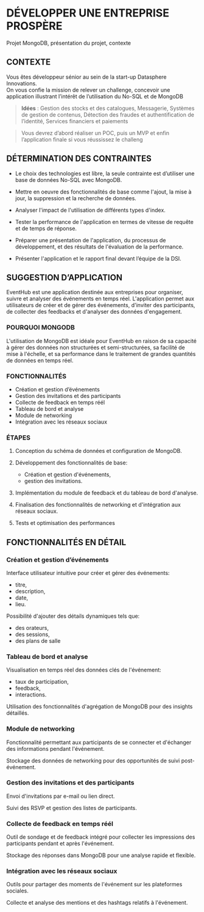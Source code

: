 # DÉVELOPPER UNE ENTREPRISE PROSPÈRE
Projet MongoDB, présentation du projet, contexte

## CONTEXTE

Vous êtes développeur sénior au sein de la start-up Datasphere Innovations.  
On vous confie la mission de relever un challenge, concevoir une application illustrant l’intérêt de l’utilisation du No-SQL et de MongoDB

> **Idées** : Gestion des stocks et des catalogues, Messagerie, Systèmes de gestion de contenus, Détection des fraudes et authentification de l’identité, Services financiers et paiements

> Vous devrez d’abord réaliser un POC, puis un MVP et enfin l’application finale si vous réussissez le challeng

## DÉTERMINATION DES CONTRAINTES


- Le choix des technologies est libre, la seule contrainte est d’utiliser une base de données No-SQL avec MongoDB.

- Mettre en oeuvre des fonctionnalités de base comme l'ajout, la mise à jour, la suppression et la recherche de données.

- Analyser l'impact de l'utilisation de différents types d'index.

- Tester la performance de l'application en termes de vitesse de requête et de temps de réponse.

- Préparer une présentation de l'application, du processus de développement, et des résultats de l'évaluation de la performance.

- Présenter l'application et le rapport final devant l’équipe de la DSI.

## SUGGESTION D’APPLICATION

EventHub est une application destinée aux entreprises pour organiser, suivre et analyser des événements en temps réel. L'application permet aux utilisateurs de créer et de gérer des événements, d'inviter des participants, de collecter des feedbacks et d'analyser des données d'engagement.

### POURQUOI MONGODB 

L'utilisation de MongoDB est idéale pour EventHub en raison de sa capacité à gérer des données non structurées et semi-structurées, sa facilité de mise à l'échelle, et sa performance dans le traitement de grandes quantités de données en temps réel.

### FONCTIONNALITÉS 

- Création et gestion d’événements
- Gestion des invitations et des participants
- Collecte de feedback en temps réél
- Tableau de bord et analyse
- Module de networking
- Intégration avec les réseaux sociaux

### ÉTAPES

1. Conception du schéma de données et configuration de MongoDB.

2. Développement des fonctionnalités de base:
    + Création et gestion d'événements, 
    + gestion des invitations.
3. Implémentation du module de feedback et du tableau de bord d'analyse.
4. Finalisation des fonctionnalités de networking et d'intégration aux réseaux sociaux.
5. Tests et optimisation des performances

## FONCTIONNALITÉS EN DÉTAIL

### Création et gestion d’événements

Interface utilisateur intuitive pour créer et gérer des événements:
- titre, 
- description, 
- date, 
- lieu.

Possibilité d'ajouter des détails dynamiques tels que: 
- des orateurs, 
- des sessions, 
- des plans de salle


### Tableau de bord et analyse

Visualisation en temps réel des données clés de l'événement: 
- taux de participation, 
- feedback, 
- interactions.

Utilisation des fonctionnalités d'agrégation de MongoDB pour des insights détaillés.

### Module de networking

Fonctionnalité permettant aux participants de se connecter et d'échanger des informations pendant l'événement.

Stockage des données de networking pour des opportunités de suivi post-événement.

### Gestion des invitations et des participants

Envoi d'invitations par e-mail ou lien direct.

Suivi des RSVP et gestion des listes de participants.

### Collecte de feedback en temps réél

Outil de sondage et de feedback intégré pour collecter les impressions des participants pendant et après l'événement.

Stockage des réponses dans MongoDB pour une analyse rapide et flexible.


### Intégration avec les réseaux sociaux

Outils pour partager des moments de l'événement sur les plateformes sociales.

Collecte et analyse des mentions et des hashtags relatifs à l'événement.
